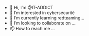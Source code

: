 - 👋 Hi, I’m @IT-ADDICT
- 👀 I’m interested in cybersécurité
- 🌱 I’m currently learning redteaming...
- 💞️ I’m looking to collaborate on ...
- 📫 How to reach me ...

<!---
IT-ADDICT/IT-ADDICT is a ✨ special ✨ repository because its `README.md` (this file) appears on your GitHub profile.
You can click the Preview link to take a look at your changes.
--->
